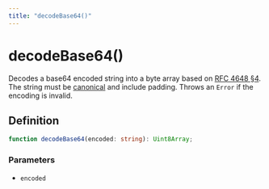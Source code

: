 ```yaml
---
title: "decodeBase64()"
---
```


# decodeBase64()

Decodes a base64 encoded string into a byte array based on [RFC 4648 §4](https://datatracker.ietf.org/doc/html/rfc4648#autoid-9). The string must be [canonical](https://datatracker.ietf.org/doc/html/rfc4648#autoid-8) and include padding. Throws an `Error` if the encoding is invalid.

## Definition

```ts
function decodeBase64(encoded: string): Uint8Array;
```

### Parameters

- `encoded`
